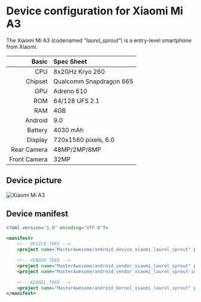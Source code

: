 Device configuration for Xiaomi Mi A3
=========================================

The Xiaomi Mi A3 (codenamed _"laurel_sprout"_) is a entry-level smartphone from Xiaomi.

Basic   | Spec Sheet
-------:|:----------
CPU     | 8x2GHz Kryo 260
Chipset | Qualcomm Snapdragon 665
GPU     | Adreno 610
ROM     | 64/128 UFS 2.1
RAM     | 4GB
Android | 9.0
Battery | 4030 mAh
Display | 720x1560 pixels, 6.0
Rear Camera  | 48MP/2MP/8MP
Front Camera | 32MP

## Device picture
![Xiaomi Mi A3](https://i01.appmifile.com/webfile/globalimg/products/pc/mi-a3/MIA3_02.jpg "Xiaomi Mi A3")

## Device manifest

```xml
<?xml version="1.0" encoding="UTF-8"?>

<manifest>
	<!-- DEVICE TREE -->
	<project name="MasterAwesome/android_device_xiaomi_laurel_sprout" path="device/xiaomi/laurel_sprout" remote="github"/>

	<!-- VENDOR TREE -->
	<project name="MasterAwesome/android_vendor_xiaomi_laurel_sprout" path="vendor/xiaomi/laurel_sprout" remote="github"/>
	<project name="MasterAwesome/android_vendor_xiaomi_laurel_sprout-images" path="vendor/xiaomi/laurel_sprout-images" remote="github" />

	<!-- KERNEL TREE -->
	<project name="MasterAwesome/android_kernel_xiaomi_laurel_sprout" path="kernel/xiaomi/laurel_sprout" remote="github" />
</manifest>
```
